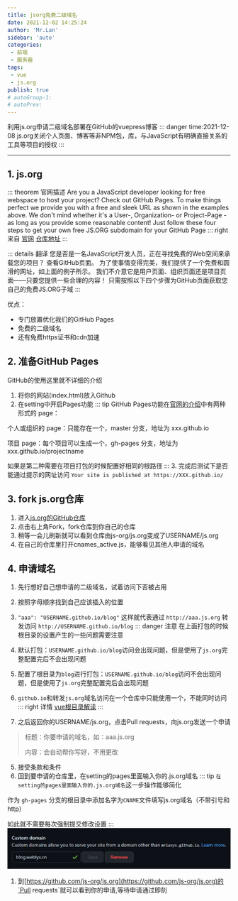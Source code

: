 ```yaml
---
title: jsorg免费二级域名
date: 2021-12-02 14:25:24
author: 'Mr.Lan'
sidebar: 'auto'
categories: 
 - 前端
 - 服务器
tags: 
 - vue
 - js.org
publish: true
# autoGroup-1:
# autoPrev:
---
```


利用js.org申请二级域名部署在GitHub的vuepress博客
::: danger
time:2021-12-08 js.org关闭个人页面、博客等非NPM包，库，与JavaScript有明确直接关系的工具等项目的授权
:::
<!-- more -->
***

## **1. js.org**

::: theorem 官网描述
Are you a JavaScript developer looking for free webspace to host your project?
Check out GitHub Pages. 
To make things perfect we provide you with a free and sleek URL as shown in the examples above.
We don't mind whether it's a User-, Organization- or Project-Page - as long as you provide some reasonable content! 
Just follow these four steps to get your own free JS.ORG subdomain for your GitHub Page
::: right
来自 [官网](https://js.org/) [仓库地址](https://github.com/js-org/js.org/)
:::

::: details 翻译
您是否是一名JavaScript开发人员，正在寻找免费的Web空间来承载您的项目？
查看GitHub页面。
为了使事情变得完美，我们提供了一个免费和圆滑的网址，如上面的例子所示。
我们不介意它是用户页面、组织页面还是项目页面——只要您提供一些合理的内容！
只需按照以下四个步骤为GitHub页面获取您自己的免费JS.ORG子域
:::

优点：
+ 专门放置优化我们的GitHub Pages
+ 免费的二级域名
+ 还有免费https证书和cdn加速

## **2. 准备GitHub Pages**

GitHub的使用这里就不详细的介绍

1. 将你的网站(index.html)放入Github
2. 在setting中开启Pages功能
::: tip
GitHub Pages功能在[官网的介绍](https://docs.github.com/en/pages/getting-started-with-github-pages/about-github-pages)中有两种形式的 page：

个人或组织的 page：只能存在一个，master 分支，地址为 xxx.github.io

项目 page：每个项目可以生成一个，gh-pages 分支，地址为 xxx.github.io/projectname

如果是第二种需要在项目打包的时候配置好相同的根路径
:::
3. 完成后测试下是否能通过提示的网址访问 `Your site is published at https://XXX.github.io/`

## **3. fork js.org仓库**

1. 进入[js.org的GitHub仓库](https://github.com/js-org/js.org)
2. 点击右上角Fork，fork仓库到你自己的仓库
3. 稍等一会儿刷新就可以看到仓库由js-org/js.org变成了USERNAME/js.org
4. 在自己的仓库里打开cnames_active.js，能够看见其他人申请的域名

## **4. 申请域名**

1. 先行想好自己想申请的二级域名，试着访问下否被占用
2. 按照字母顺序找到自己应该插入的位置
3. `"aaa": "USERNAME.github.io/blog"` 这样就代表通过 `http://aaa.js.org` 转发访问 `http://USERNAME.github.io/blog`
::: danger 注意
在上面打包的时候根目录的设置产生的一些问题需要注意

1. 默认打包：`USERNAME.github.io/blog`访问会出现问题，但是使用了`js.org`完整配置完后不会出现问题
2. 配置了根目录为`blog`进行打包：`USERNAME.github.io/blog`访问不会出现问题，但是使用了`js.org`完整配置完后会出现问题
3. `github.io`和转发`js.org`域名访问在一个仓库中只能使用一个，不能同时访问
::: right
详情 [vue根目录解读](../../know/vue/gen_mu_lu_pei_zhi.md)
:::
4. 之后返回你的USERNAME/js.org，点击Pull requests，向js.org发送一个申请
> 标题：你要申请的域名，如：aaa.js.org
> 
> 内容：会自动帮你写好，不用更改
5. 接受条款和条件
6. 回到要申请的仓库里，在setting的pages里面输入你的.js.org域名
::: tip
`在setting的pages里面输入你的.js.org域名`这一步操作能够简化

作为 `gh-pages` 分支的根目录中添加名字为`CNAME`文件填写js.org域名（不带引号和http）

如此就不需要每次强制提交修改设置
:::
![image](./img/20211206160218.png)
1. 到[https://github.com/js-org/js.org](https://github.com/js-org/js.org)的`Pull requests`就可以看到你的申请,等待申请通过即刻